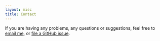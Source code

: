 ```yaml
---
layout: misc
title: Contact
---
```


If you are having any problems, any questions or suggestions, feel free to [email me](mailto:info@ultrawidesnowboards.com), or [file a GitHub issue](https://github.com/srlm-io/ultrawidesnowboards.com/issues/new).
